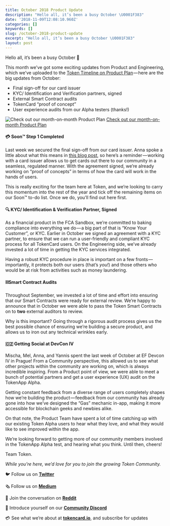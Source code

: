```yaml
---
title: October 2018 Product Update
description: "Hello all, it’s been a busy October \U0001F383"
date: '2018-11-09T12:08:10.960Z'
categories: []
keywords: []
slug: /october-2018-product-update
excerpt: "Hello all, it’s been a busy October \U0001F383"
layout: post
---
```


Hello all, it’s been a busy October 🎃

This month we’ve got some exciting updates from Product and Engineering, which we’ve uploaded to the [Token Timeline on Product Plan](https://app.productplan.com/p/WKmCZlrSDYGGdjB9HtBUJZKA9Cl6PCXD) — here are the big updates from October:

*   Final sign-off for our card issuer
*   KYC/ Identification and Verification partners, signed
*   External Smart Contract audits
*   TokenCard “proof of concept”
*   User experience audits from our Alpha testers (thanks!)

![[Check out our month-on-month Product Plan](https://app.productplan.com/p/WKmCZlrSDYGGdjB9HtBUJZKA9Cl6PCXD)](/images/1__bCL__G3wl__srNDruWFhgDxA.png)
[Check out our month-on-month Product Plan](https://app.productplan.com/p/WKmCZlrSDYGGdjB9HtBUJZKA9Cl6PCXD)

#### 💳 Soon™️ Step 1 Completed

Last week we secured the final sign-off from our card issuer. Anna spoke a little about what this means in [this blog post](https://medium.com/tokencard/soon-step-1-completed-cc2c22bc699b), so here’s a reminder — working with a card issuer allows us to get cards out there to our community in a seamless, regulated manner. With the agreement signed, we’re already working on “proof of concepts” in terms of how the card will work in the hands of users.

This is really exciting for the team here at Token, and we’re looking to carry this momentum into the rest of the year and tick off the remaining items on our Soon™️ to-do list. Once we do, you’ll find out here first.

#### 🔍 KYC/ Identification & Verification Partner, Signed

As a financial product in the FCA Sandbox, we’re committed to baking compliance into everything we do — a big part of that is “Know Your Customer”, or KYC. Earlier in October we signed an agreement with a KYC partner, to ensure that we can run a user-friendly and compliant KYC process for all TokenCard users. On the Engineering side, we’ve already invested a lot of time in getting the KYC services integrated.

Having a robust KYC procedure in place is important on a few fronts — importantly, it protects both our users (that’s _you!_) and those others who would be at risk from activities such as money laundering.

#### ⛓Smart Contract Audits

Throughout September, we invested a lot of time and effort into ensuring that our Smart Contracts were ready for external review. We’re happy to announce that in October we were able to pass the Token Smart Contracts on to **two** external auditors to review.

Why is this important? Going through a rigorous audit process gives us the best possible chance of ensuring we’re building a secure product, and allows us to iron out any technical wrinkles early.

#### 🇨🇿 Getting Social at DevCon IV

Mischa, Mel, Anna, and Yannis spent the last week of October at EF Devcon IV in Prague! From a Community perspective, this allowed us to see what other projects within the community are working on, which is always incredible inspiring. From a Product point of view, we were able to meet a bunch of potential partners and get a user experience (UX) audit on the TokenApp Alpha.

Getting constant feedback from a diverse range of users completely shapes how we’re building the product — feedback from our community has already gone into how we’ve designed the “Gas” mechanic in-app, making it more accessible for blockchain geeks and newbies alike.

On that note, the Product Team have spent a lot of time catching up with our existing Token Alpha users to hear what they love, and what they would like to see improved within the app.

We’re looking forward to getting more of our community members involved in the TokenApp Alpha test, and hearing what you think. Until then, cheers!

Team Token.

_While you’re here, we’d love for you to join the growing Token Community._

🐦 Follow us on [**Twitter**](https://twitter.com/tokencard_io)

🗞 Follow us on [**Medium**](https://medium.com/tokencard)

👋 Join the conversation on [**Reddit**](https://www.reddit.com/r/TokenCard/)

🤖 Introduce yourself on our [**Community Discord**](https://discord.gg/RhxpjpX)

💳 See what we’re about at [**tokencard.io**](https://tokencard.io/), and subscribe for updates